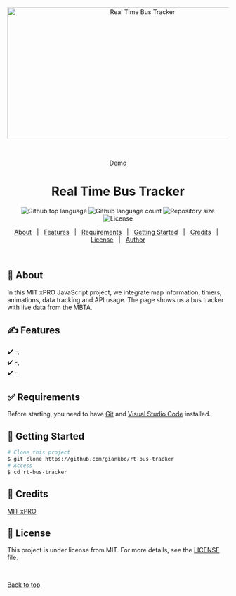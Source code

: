 <div align="center" id="top"> 
  <img src="./images/..." alt="Real Time Bus Tracker" width="600" height="300"/>

&#xa0;

<a href="https://github.com/giankbo/rt-bus-tracker">Demo</a>

</div>

<h1 align="center">Real Time Bus Tracker</h1>

<p align="center">
  <img alt="Github top language" src="https://img.shields.io/github/languages/top/giankbo/rt-bus-tracker?color=56BEB8">

  <img alt="Github language count" src="https://img.shields.io/github/languages/count/giankbo/rt-bus-tracker?color=56BEB8">

  <img alt="Repository size" src="https://img.shields.io/github/repo-size/giankbo/rt-bus-tracker?color=56BEB8">

  <img alt="License" src="https://img.shields.io/github/license/giankbo/rt-bus-tracker?color=56BEB8">
</p>

<p align="center">
  <a href="#dart-about">About</a> &#xa0; | &#xa0; 
  <a href="#writing_hand-features">Features</a> &#xa0; | &#xa0;
  <a href="#white_check_mark-requirements">Requirements</a> &#xa0; | &#xa0;
  <a href="#checkered_flag-getting-started">Getting Started</a> &#xa0; | &#xa0;
  <a href="#handshake-credits">Credits</a> &#xa0; | &#xa0;
  <a href="#memo-license">License</a> &#xa0; | &#xa0;
  <a href="https://github.com/giankbo" target="_blank">Author</a>
</p>

<br>

## :dart: About

In this MIT xPRO JavaScript project, we integrate map information, timers, animations, data tracking and API usage. The page shows us a bus tracker with live data from the MBTA.

## :writing_hand: Features

:heavy_check_mark: -,\
:heavy_check_mark: -,\
:heavy_check_mark: -

## :white_check_mark: Requirements

Before starting, you need to have [Git](https://git-scm.com) and [Visual Studio Code](https://code.visualstudio.com/) installed.

## :checkered_flag: Getting Started

```bash
# Clone this project
$ git clone https://github.com/giankbo/rt-bus-tracker
# Access
$ cd rt-bus-tracker
```

## :handshake: Credits

<a href="https://xpro.mit.edu/" target="_blank">MIT xPRO</a>

## :memo: License

This project is under license from MIT. For more details, see the [LICENSE](LICENSE.md) file.

&#xa0;

<a href="#top">Back to top</a>
